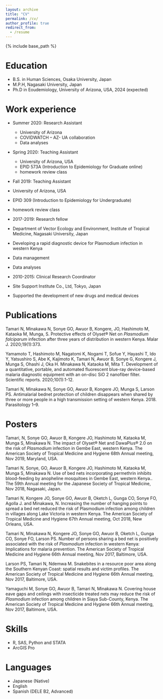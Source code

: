 ```yaml
---
layout: archive
title: "CV"
permalink: /cv/
author_profile: true
redirect_from:
  - /resume
---
```


{% include base_path %}

Education
======
* B.S. in Human Sciences, Osaka University, Japan
* M.P.H, Nagasaki University, Japan
* Ph.D in Eoudemiology, University of Arizona, USA, 2024 (expected)

Work experience
======
* Summer 2020: Research Assistant
  * University of Arizona
  * COVIDWATCH – AZ- UA collaboration
  * Data analyses

* Spring 2020: Teaching Assistant
  * University of Arizona, USA
  * EPID 573A (Introduction to Epidemiology for Graduate online)
  * homework review class

*  Fall 2019: Teaching Assistant
  * University of Arizona, USA
  * EPID 309 (Introduction to Epidemiology for Undergraduate)
  * homework review class

*  2017-2019: Research fellow
  * Department of Vector Ecology and Environment, Institute of Tropical Medicine, Nagasaki University, Japan
  * Developing a rapid diagnostic device for Plasmodium infection in western Kenya
  * Data management
  * Data analyses

*  2010-2015: Clinical Research Coordinator
  * Site Support Institute Co., Ltd, Tokyo, Japan
  * Supported the development of new drugs and medical devices


Publications
======
Tamari N, Minakawa N, Sonye GO, Awuor B, Kongere, JO, Hashimoto M, Kataoka M, Munga, S. Protective effects of Olyset® Net on <i>Plasmodium falciparum</i> infection after three years of distribution in western Kenya. Malar J. 2020;19(1):373.

Yamamoto T, Hashimoto M, Nagatomi K, Nogami T, Sofue Y, Hayashi T, Ido Y, Yatsushiro S, Abe K, Kajimoto K, Tamari N, Awuor B, Sonye G, Kongere J, Munga S, Ohashi J, Oka H. Minakawa N, Kataoka M, Mita T. Development of a quantitative, portable, and automated fluorescent blue-ray device-based malaria diagnostic equipment with an on-disc SiO 2 nanofiber filter. Scientific reports. 2020;10(1):1-12.

Tamari N, Minakawa N, Sonye GO, Awuor B, Kongere JO, Munga S, Larson PS. Antimalarial bednet protection of children disappears when shared by three or more people in a high transmission setting of western Kenya. 2018. Parasitology 1–9.


Posters
======
Tamari, N, Sonye GO, Awuor B, Kongere JO, Hashimoto M, Kataoka M, Munga S, Minakawa N. The impact of Olyset® Net and DawaPlus® 2.0 on the risk of <i>Plasmodium</i> infection in Gembe East, western Kenya. The American Society of Tropical Medicine and Hygiene 68th Annual meeting, Nov 2019, Maryland, USA.

Tamari N, Sonye, GO, Awuor B, Kongere JO, Hashimoto M, Kataoka M, Munga S, Minakawa N. Use of bed nets incorporating permethrin inhibits blood-feeding by anopheline mosquitoes in Gembe East, western Kenya.. The 59th Annual meeting for the Japanese Society of Tropical Medicine, Nov 2018, Nagasaki, Japan.

Tamari N, Kongere JO, Sonye GO, Awuor B, Oketch L, Gunga CO, Sonye FO, Agolla J. and Minakawa, N. Increasing the number of hanging points to spread a bed net reduced the risk of Plasmodium infection among children in villages along Lake Victoria in western Kenya. The American Society of Tropical Medicine and Hygiene 67th Annual meeting, Oct 2018, New Orleans, USA.

Tamari N, Minakawa N, Kongere JO, Sonye GO, Awuor B, Oketch L, Gunga CO, Sonye FO, Larson PS. Number of persons sharing a bed net is positively associated with the risk of <i>Plasmodium</i> infection in western Kenya: Implications for malaria prevention. The American Society of Tropical Medicine and Hygiene 66th Annual meeting, Nov 2017, Baltimore, USA.

Larson PS, Tamari N, Ndemwa M. Snakebites in a resource poor area along the Southern Kenyan Coast: spatial results and victim profiles. The American Society of Tropical Medicine and Hygiene 66th Annual meeting, Nov 2017, Baltimore, USA.

Yamaguchi M, Sonye GO, Awuor B, Tamari N, Minakawa N. Covering house eave gaps and ceilings with insecticide treated nets may reduce the risk of <i>Plasmodium</i> infection among children in Siaya Sub-County, Kenya. The American Society of Tropical Medicine and Hygiene 66th Annual meeting, Nov 2017, Baltimore, USA.


Skills
======
* R, SAS, Python and STATA
* ArcGIS Pro


Languages
======
* Japanese (Native)
* English
* Spanish (DELE B2, Advanced)
  
